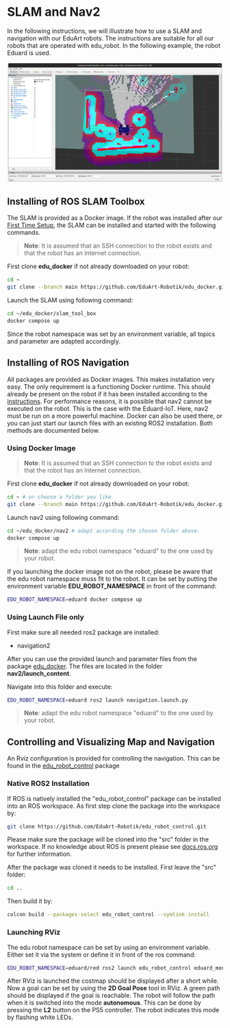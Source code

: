 # SLAM and Nav2

In the following instructions, we will illustrate how to use a SLAM and navigation with our EduArt robots. The instructions are suitable for all our robots that are operated with edu_robot. In the following example, the robot Eduard is used.

![](../image/eduard-nav2.png)

## Installing of ROS SLAM Toolbox

The SLAM is provided as a Docker image. If the robot was installed after our [First Time Setup](../setup/overview.md), the SLAM can be installed and started with the following commands.

> **Note**: It is assumed that an SSH connection to the robot exists and that the robot has an Internet connection.

First clone **edu_docker** if not already downloaded on your robot:

```bash
cd ~
git clone --branch main https://github.com/EduArt-Robotik/edu_docker.git
```

Launch the SLAM using following command:

```bash
cd ~/edu_docker/slam_tool_box
docker compose up
```

Since the robot namespace was set by an environment variable, all topics and parameter are adapted accordingly.

## Installing of ROS Navigation

All packages are provided as Docker images. This makes installation very easy. The only requirement is a functioning Docker runtime. This should already be present on the robot if it has been installed according to the [instructions](../setup/overview.md). For performance reasons, it is possible that nav2 cannot be executed on the robot. This is the case with the Eduard-IoT. Here, nav2 must be run on a more powerful machine. Docker can also be used there, or you can just start our launch files with an existing ROS2 installation. Both methods are documented below.

### Using Docker Image

> **Note**: It is assumed that an SSH connection to the robot exists and that the robot has an Internet connection.

First clone **edu_docker** if not already downloaded on your robot:

```bash
cd ~ # or choose a folder you like
git clone --branch main https://github.com/EduArt-Robotik/edu_docker.git
```

Launch nav2 using following command:

```bash
cd ~/edu_docker/nav2 # adapt according the chosen folder above.
docker compose up
```

> **Note**: adapt the edu robot namespace "eduard" to the one used by your robot.

If you launching the docker image not on the robot, please be aware that the edu robot namespace muss fit to the robot. It can be set by putting the environment variable **EDU_ROBOT_NAMESPACE** in front of the command:

```bash
EDU_ROBOT_NAMESPACE=eduard docker compose up
```

### Using Launch File only

First make sure all needed ros2 package are installed:

* navigation2

After you can use the provided launch and parameter files from the package [edu_docker](https://github.com/EduArt-Robotik/edu_docker). The files are located in the folder **nav2/launch_content**.

Navigate into this folder and execute:

```bash
EDU_ROBOT_NAMESPACE=eduard ros2 launch navigation.launch.py
```

> **Note**: adapt the edu robot namespace "eduard" to the one used by your robot.

## Controlling and Visualizing Map and Navigation

An Rviz configuration is provided for controlling the navigation. This can be found in the [edu_robot_control](https://github.com/EduArt-Robotik/edu_robot_control) package

### Native ROS2 Installation

If ROS is natively installed the "edu_robot_control" package can be installed into an ROS workspace. As first step clone the package into the workspace by:

```bash
git clone https://github.com/EduArt-Robotik/edu_robot_control.git
```

Please make sure the package will be cloned into the "src" folder in the workspace. If no knowledge about ROS is present please see [docs.ros.org](https://docs.ros.org/en/galactic/Tutorials/Beginner-Client-Libraries/Creating-A-Workspace/Creating-A-Workspace.html) for further information. 

After the package was cloned it needs to be installed. First leave the "src" folder:

```bash
cd ..
```

Then build it by:

```bash
colcon build --packages-select edu_robot_control --symlink-install
```

### Launching RViz

The edu robot namespace can be set by using an environment variable. Either set it via the system or define it in front of the ros command:

```bash
EDU_ROBOT_NAMESPACE=eduard/red ros2 launch edu_robot_control eduard_monitor.launch.py
```

After RViz is launched the costmap should be displayed after a short while. Now a goal can be set by using the **2D Goal Pose** tool in RViz. A green path should be displayed if the goal is reachable. The robot will follow the path when it is switched into the mode **autonomous**. This can be done by pressing the **L2** button on the PS5 controller. The robot indicates this mode by flashing white LEDs.